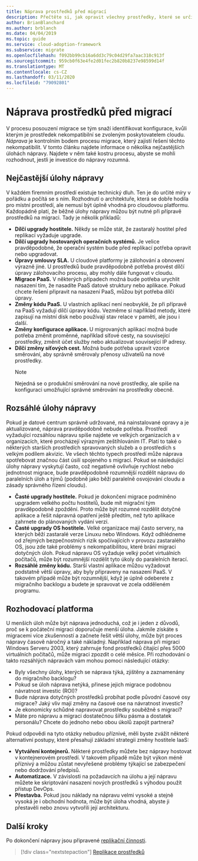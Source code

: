 ```yaml
---
title: Náprava prostředků před migrací
description: Přečtěte si, jak opravit všechny prostředky, které se určí jako nekompatibilní se zvoleným poskytovatelem cloudu před zahájením migrace.
author: BrianBlanchard
ms.author: brblanch
ms.date: 04/04/2019
ms.topic: guide
ms.service: cloud-adoption-framework
ms.subservice: migrate
ms.openlocfilehash: f092bb99cb16a6dd3c79c04d29fa7aac318c913f
ms.sourcegitcommit: 959cb0f63e4fe2d01fec2b820b8237e98599d14f
ms.translationtype: MT
ms.contentlocale: cs-CZ
ms.lasthandoff: 03/11/2020
ms.locfileid: "79092801"
---
```

# <a name="remediate-assets-prior-to-migration"></a>Náprava prostředků před migrací

V procesu posouzení migrace se tým snaží identifikovat konfigurace, kvůli kterým je prostředek nekompatibilní se zvoleným poskytovatelem cloudu. *Náprava* je kontrolním bodem procesu migrace, který zajistí řešení těchto nekompatibilit. V tomto článku najdete informace o několika nejčastějších úlohách nápravy. Najdete v něm také kostru procesu, abyste se mohli rozhodnout, jestli je investice do nápravy rozumná.

## <a name="common-remediation-tasks"></a>Nejčastější úlohy nápravy

V každém firemním prostředí existuje technický dluh. Ten je do určité míry v pořádku a počítá se s ním. Rozhodnutí o architektuře, která se dobře hodila pro místní prostředí, ale nemusí být úplně vhodná pro cloudovou platformu. Každopádně platí, že běžné úlohy nápravy můžou být nutné při přípravě prostředků na migraci. Tady je několik příkladů:

- **Dílčí upgrady hostitele.** Někdy se může stát, že zastaralý hostitel před replikací vyžaduje upgrade.
- **Dílčí upgrady hostovaných operačních systémů.** Je velice pravděpodobné, že operační systém bude před replikací potřeba opravit nebo upgradovat.
- **Úpravy smlouvy SLA.** U cloudové platformy je zálohování a obnovení výrazně jiné. U prostředků bude pravděpodobně potřeba provést dílčí úpravy zálohovacího procesu, aby mohly dále fungovat v cloudu.
- **Migrace PaaS.** V některých případech možná bude potřeba urychlit nasazení tím, že nasadíte PaaS datové struktury nebo aplikace. Pokud chcete řešení připravit na nasazení PaaS, můžou být potřeba dílčí úpravy.
- **Změny kódu PaaS.** U vlastních aplikací není neobvyklé, že při přípravě na PaaS vyžadují dílčí úpravy kódu. Vezměme si například metody, které zapisují na místní disk nebo používají stav relace v paměti, ale jsou i další.
- **Změny konfigurace aplikace.** U migrovaných aplikací možná bude potřeba změnit proměnné, například síťové cesty, na související prostředky, změnit účet služby nebo aktualizovat související IP adresy.
- **Dílčí změny síťových cest.** Možná bude potřeba upravit vzorce směrování, aby správně směrovaly přenosy uživatelů na nové prostředky.
    > [!NOTE]
    > Nejedná se o produkční směrování na nové prostředky, ale spíše na konfiguraci umožňující správné směrování na prostředky obecně.

## <a name="large-scale-remediation-tasks"></a>Rozsáhlé úlohy nápravy

Pokud je datové centrum správně udržované, má nainstalované opravy a je aktualizované, náprava pravděpodobně nebude potřeba. Prostředí vyžadující rozsáhlou nápravu spíše najdete ve velkých organizacích a v organizacích, které procházejí výrazným zeštíhlováním IT. Platí to také o některých starších prostředích spravovaných služeb a o prostředích s velkým podílem akvizic. Ve všech těchto typech prostředí může náprava spotřebovat značnou část úsilí spojeného s migrací. Pokud se následující úlohy nápravy vyskytují často, což negativně ovlivňuje rychlost nebo jednotnost migrace, bude pravděpodobně rozumnější rozdělit nápravu do paralelních úloh a týmů (podobně jako běží paralelně osvojování cloudu a zásady správného řízení cloudu).

- **Časté upgrady hostitele.** Pokud je dokončení migrace podmíněno upgradem velkého počtu hostitelů, bude mít migrační tým pravděpodobně zpoždění. Proto může být rozumné rozdělit dotyčné aplikace a řešit nápravná opatření ještě předtím, než tyto aplikace zahrnete do plánovaných vydání verzí.
- **Časté upgrady OS hostitele.** Velké organizace mají často servery, na kterých běží zastaralé verze Linuxu nebo Windows. Když odhlédneme od zřejmých bezpečnostních rizik spočívajících v provozu zastaralého OS, jsou zde také problémy s nekompatibilitou, které brání migraci dotyčných úloh. Pokud nápravu OS vyžaduje velký počet virtuálních počítačů, může být rozumnější rozdělit tyto úkoly do paralelních iterací.
- **Rozsáhlé změny kódu.** Starší vlastní aplikace můžou vyžadovat podstatně větší úpravy, aby byly připraveny na nasazení PaaS. V takovém případě může být rozumnější, když je úplně odeberete z migračního backlogu a budete je spravovat ve zcela odděleném programu.

## <a name="decision-framework"></a>Rozhodovací platforma

U menších úloh může být náprava jednoduchá, což je i jeden z důvodů, proč se k počáteční migraci doporučuje menší úloha. Jakmile získáte s migracemi více zkušenností a začnete řešit větší úlohy, může být proces nápravy časově náročný a také nákladný. Například náprava při migraci Windows Serveru 2003, který zahrnuje fond prostředků čítající přes 5000 virtuálních počítačů, může migraci zpozdit o celé měsíce. Při rozhodování o takto rozsáhlých nápravách vám mohou pomoci následující otázky:

- Byly všechny úlohy, kterých se náprava týká, zjištěny a zaznamenány do migračního backlogu?
- Pokud se úloh náprava netýká, přinese jejich migrace podobnou návratnost investic (ROI)?
- Bude náprava dotyčných prostředků probíhat podle původní časové osy migrace? Jaký vliv mají změny na časové ose na návratnost investic?
- Je ekonomicky schůdné napravovat prostředky souběžně s migrací?
- Máte pro nápravu a migraci dostatečnou šířku pásma a dostatek personálu? Chcete do jednoho nebo obou úkolů zapojit partnera?

Pokud odpovědi na tyto otázky nebudou příznivé, měli byste zvážit některé alternativní postupy, které přesahují základní strategii změny hostitele IaaS:

- **Vytváření kontejnerů.** Některé prostředky můžete bez nápravy hostovat v kontejnerovém prostředí. V takovém případě může být výkon méně příznivý a můžou zůstat nevyřešené problémy týkající se zabezpečení nebo dodržování předpisů.
- **Automatizace.** V závislosti na požadavcích na úlohu a její nápravu můžete ke skriptování nasazení nových prostředků s výhodou použít přístup DevOps.
- **Přestavba.** Pokud jsou náklady na nápravu velmi vysoké a stejně vysoká je i obchodní hodnota, může být úloha vhodná, abyste ji přestavěli nebo znovu vytvořili její architekturu.

## <a name="next-steps"></a>Další kroky

Po dokončení nápravy jsou připravené [replikační činnosti](./replicate.md).

> [!div class="nextstepaction"]
> [Replikace prostředků](./replicate.md)
